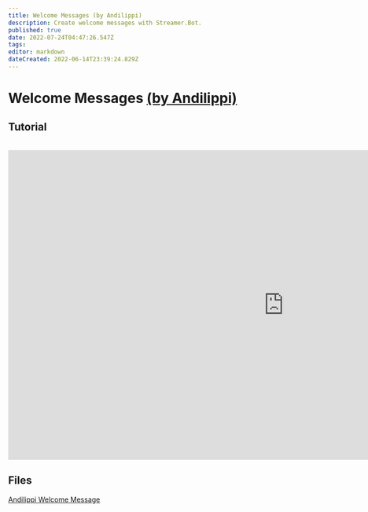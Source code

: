 ```yaml
---
title: Welcome Messages (by Andilippi)
description: Create welcome messages with Streamer.Bot.
published: true
date: 2022-07-24T04:47:26.547Z
tags: 
editor: markdown
dateCreated: 2022-06-14T23:39:24.829Z
---
```


# Welcome Messages [(by Andilippi)](https://www.twitch.tv/andilippi)
## Tutorial
<br>
<iframe width="1120" height="630" src="https://www.youtube.com/embed/ByBnM7_lh6A" title="YouTube video player" frameborder="0" allow="accelerometer; autoplay; clipboard-write; encrypted-media; gyroscope; picture-in-picture" allowfullscreen></iframe>

## Files
[Andilippi Welcome Message](https://cdn.discordapp.com/attachments/878288822620782612/879757058189176942/Andilippi_Welcome_Message.zip)